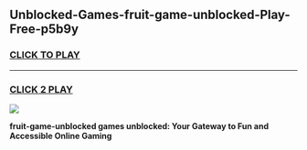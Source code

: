 
## Unblocked-Games-fruit-game-unblocked-Play-Free-p5b9y
<h3>
<a href="https://premium76.site?title=fruit-game-unblocked&ref=19M">CLICK TO PLAY</a></h3>
<hr>

<h3>
<a href="https://premium76.site?title=fruit-game-unblocked&ref=19M">CLICK 2 PLAY</a>
  
</h3>

<a href="https://premium76.site?title=fruit-game-unblocked&ref=19M"><img src="https://clearcache.store/games.png"></a>


**fruit-game-unblocked games unblocked: Your Gateway to Fun and Accessible Online Gaming**
